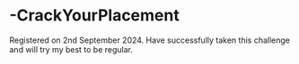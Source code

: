 # -CrackYourPlacement

Registered on 2nd September 2024. Have successfully taken this challenge and will try my best to be regular.
